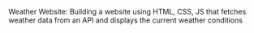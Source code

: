 Weather Website:
Building a website using HTML, CSS, JS that fetches weather data from an API and displays the current weather conditions
